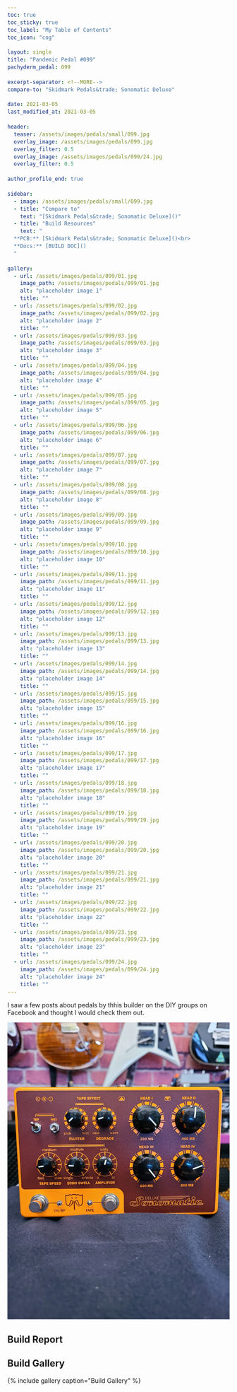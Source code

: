 ```yaml
---
toc: true
toc_sticky: true
toc_label: "My Table of Contents"
toc_icon: "cog"

layout: single
title: "Pandemic Pedal #099"
pachyderm_pedal: 099

excerpt-separator: <!--MORE-->
compare-to: "Skidmark Pedals&trade; Sonomatic Deluxe"

date: 2021-03-05
last_modified_at: 2021-03-05

header:
  teaser: /assets/images/pedals/small/099.jpg
  overlay_image: /assets/images/pedals/099.jpg
  overlay_filter: 0.5
  overlay_image: /assets/images/pedals/099/24.jpg
  overlay_filter: 0.5

author_profile_end: true

sidebar:
  - image: /assets/images/pedals/small/099.jpg
  - title: "Compare to"
    text: "[Skidmark Pedals&trade; Sonomatic Deluxe]()"
  - title: "Build Resources"
    text: "
  **PCB:** [Skidmark Pedals&trade; Sonomatic Deluxe]()<br>
  **Docs:** [BUILD DOC]()
  "

gallery:
  - url: /assets/images/pedals/099/01.jpg
    image_path: /assets/images/pedals/099/01.jpg
    alt: "placeholder image 1"
    title: ""
  - url: /assets/images/pedals/099/02.jpg
    image_path: /assets/images/pedals/099/02.jpg
    alt: "placeholder image 2"
    title: ""
  - url: /assets/images/pedals/099/03.jpg
    image_path: /assets/images/pedals/099/03.jpg
    alt: "placeholder image 3"
    title: ""
  - url: /assets/images/pedals/099/04.jpg
    image_path: /assets/images/pedals/099/04.jpg
    alt: "placeholder image 4"
    title: ""
  - url: /assets/images/pedals/099/05.jpg
    image_path: /assets/images/pedals/099/05.jpg
    alt: "placeholder image 5"
    title: ""
  - url: /assets/images/pedals/099/06.jpg
    image_path: /assets/images/pedals/099/06.jpg
    alt: "placeholder image 6"
    title: ""
  - url: /assets/images/pedals/099/07.jpg
    image_path: /assets/images/pedals/099/07.jpg
    alt: "placeholder image 7"
    title: ""
  - url: /assets/images/pedals/099/08.jpg
    image_path: /assets/images/pedals/099/08.jpg
    alt: "placeholder image 8"
    title: ""
  - url: /assets/images/pedals/099/09.jpg
    image_path: /assets/images/pedals/099/09.jpg
    alt: "placeholder image 9"
    title: ""
  - url: /assets/images/pedals/099/10.jpg
    image_path: /assets/images/pedals/099/10.jpg
    alt: "placeholder image 10"
    title: ""
  - url: /assets/images/pedals/099/11.jpg
    image_path: /assets/images/pedals/099/11.jpg
    alt: "placeholder image 11"
    title: ""
  - url: /assets/images/pedals/099/12.jpg
    image_path: /assets/images/pedals/099/12.jpg
    alt: "placeholder image 12"
    title: ""
  - url: /assets/images/pedals/099/13.jpg
    image_path: /assets/images/pedals/099/13.jpg
    alt: "placeholder image 13"
    title: ""
  - url: /assets/images/pedals/099/14.jpg
    image_path: /assets/images/pedals/099/14.jpg
    alt: "placeholder image 14"
    title: ""
  - url: /assets/images/pedals/099/15.jpg
    image_path: /assets/images/pedals/099/15.jpg
    alt: "placeholder image 15"
    title: ""
  - url: /assets/images/pedals/099/16.jpg
    image_path: /assets/images/pedals/099/16.jpg
    alt: "placeholder image 16"
    title: ""
  - url: /assets/images/pedals/099/17.jpg
    image_path: /assets/images/pedals/099/17.jpg
    alt: "placeholder image 17"
    title: ""
  - url: /assets/images/pedals/099/18.jpg
    image_path: /assets/images/pedals/099/18.jpg
    alt: "placeholder image 18"
    title: ""
  - url: /assets/images/pedals/099/19.jpg
    image_path: /assets/images/pedals/099/19.jpg
    alt: "placeholder image 19"
    title: ""
  - url: /assets/images/pedals/099/20.jpg
    image_path: /assets/images/pedals/099/20.jpg
    alt: "placeholder image 20"
    title: ""
  - url: /assets/images/pedals/099/21.jpg
    image_path: /assets/images/pedals/099/21.jpg
    alt: "placeholder image 21"
    title: ""
  - url: /assets/images/pedals/099/22.jpg
    image_path: /assets/images/pedals/099/22.jpg
    alt: "placeholder image 22"
    title: ""
  - url: /assets/images/pedals/099/23.jpg
    image_path: /assets/images/pedals/099/23.jpg
    alt: "placeholder image 23"
    title: ""
  - url: /assets/images/pedals/099/24.jpg
    image_path: /assets/images/pedals/099/24.jpg
    alt: "placeholder image 24"
    title: ""
---
```


I saw a few posts about pedals by thhis builder on the DIY groups on Facebook and thought I would check them out.

[![header](/assets/images/pedals/099.jpg)](/assets/images/pedals/099.jpg)

## Build Report


## Build Gallery

{% include gallery caption="Build Gallery" %}